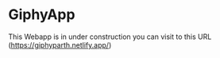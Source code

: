 # GiphyApp

This Webapp is in under construction you can visit to this URL (https://giphyparth.netlify.app/)
